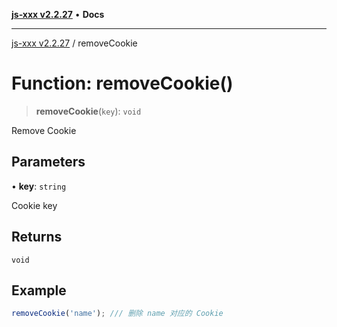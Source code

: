 [**js-xxx v2.2.27**](../README.md) • **Docs**

***

[js-xxx v2.2.27](../README.md) / removeCookie

# Function: removeCookie()

> **removeCookie**(`key`): `void`

Remove Cookie

## Parameters

• **key**: `string`

Cookie key

## Returns

`void`

## Example

```ts
removeCookie('name'); /// 删除 name 对应的 Cookie
```
